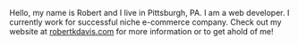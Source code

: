 Hello, my name is Robert and I live in Pittsburgh, PA. I am a web developer.
I currently work for successful niche e-commerce company.
Check out my website at [robertkdavis.com](https://www.robertkdavis.com/) for more information or to get ahold of me!
